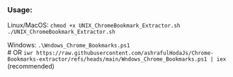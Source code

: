 ### Usage: 
  Linux/MacOS: `chmod +x UNIX_ChromeBookmark_Extractor.sh`
               `./UNIX_ChromeBookmark_Extractor.sh` 




  Windows: `.\Wndows_Chrome_Bookmarks.ps1`  
          # OR 
          `iwr https://raw.githubusercontent.com/ashrafulHodaJs/Chrome-Bookmarks-extractor/refs/heads/main/Wndows_Chrome_Bookmarks.ps1 | iex` 
           (recommended)
